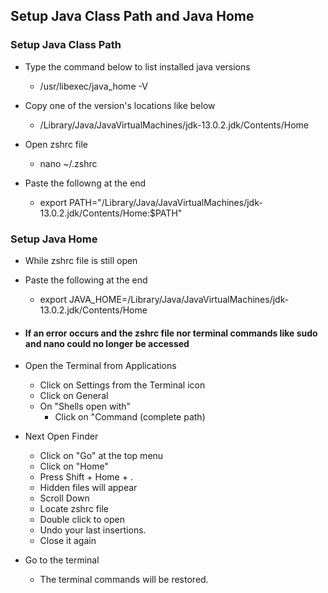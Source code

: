 ## Setup Java Class Path and Java Home 

### Setup Java Class Path

- Type the command below to list installed java versions 

    - /usr/libexec/java_home -V

- Copy one of the version's locations like below
    - /Library/Java/JavaVirtualMachines/jdk-13.0.2.jdk/Contents/Home

- Open zshrc file
    - nano ~/.zshrc

- Paste the followng at the end
    - export PATH="/Library/Java/JavaVirtualMachines/jdk-13.0.2.jdk/Contents/Home:$PATH"


### Setup Java Home
- While zshrc file is still open

- Paste the following at the end
    - export JAVA_HOME=/Library/Java/JavaVirtualMachines/jdk-13.0.2.jdk/Contents/Home


- #### If an error occurs and the zshrc file nor terminal commands like sudo and nano could no longer be accessed
- Open the Terminal from Applications
    - Click on Settings from the Terminal icon
    - Click on General
    - On "Shells open with"
        - Click on "Command (complete path)
- Next Open Finder
    - Click on "Go" at the top menu
    - Click on "Home"
    - Press Shift + Home + .
    - Hidden files will appear
    - Scroll Down
    - Locate zshrc file
    - Double click to open
    - Undo your last insertions.
    - Close it again
- Go to the terminal 
    - The terminal commands will be restored.


